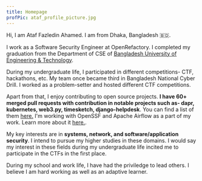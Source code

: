 ```yaml
---
title: Homepage
profPic: ataf_profile_picture.jpg
---
```


Hi, I am Ataf Fazledin Ahamed. I am from Dhaka, Bangladesh 🇧🇩.

I work as a Software Security Engineer at OpenRefactory. I completed my graduation from the Department of CSE of [Bangladesh University of Engineering & Technology](https://www.buet.ac.bd/).

During my undergraduate life, I participated in different competitions- CTF, hackathons, etc. My team once became third in Bangladesh National Cyber Drill. I worked as a problem-setter and hosted different CTF competitions. 

Apart from that, I enjoy contributing to open source projects. **I have 60+ merged pull requests with contribution in notable projects such as- dapr, kubernetes, web3.py, timesketch, django-helpdesk**. You can find a list of them [here.](https://docs.google.com/spreadsheets/d/1BhXlbzaMkDmWduV4PjRDu-BWO8mMlE3szC8ef0PWiZM/) I'm working with OpenSSF and Apache Airflow as a part of my work. Learn more about it [here.](http://localhost:1313/projects/#the-clean-beach-project).

My key interests are in **systems, network, and software/application security**. I intend to pursue my higher studies in these domains. I would say my interest in these fields during my undergraduate life incited me to participate in the CTFs in the first place.

During my school and work life, I have had the priviledge to lead others. I believe I am hard working as well as an adaptive learner.

